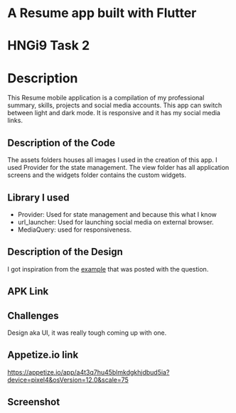 # A Resume app built with Flutter

# HNGi9 Task 2

# Description
This Resume mobile application is a compilation of my professional summary, skills, projects and social media accounts. This app can switch between light and dark mode. It is responsive and it has my social media links.

## Description of the Code
The assets folders houses all images I used in the creation of this app. I used Provider for the state management.
The view folder has all application screens and the widgets folder contains the custom widgets.

## Library I used
 * Provider: Used for state management and because this what I know
 * url_launcher: Used for launching social media on external browser.
 * MediaQuery: used for responsiveness.

## Description of the Design
I got inspiration from the [example](https://dribbble.com/shots/14436103-Resume-App) that was posted with the question.

## APK Link

## Challenges
Design aka UI, it was really tough coming up with one.

## Appetize.io link
https://appetize.io/app/a4t3q7hu45blmkdgkhjdbud5ia?device=pixel4&osVersion=12.0&scale=75

## Screenshot




